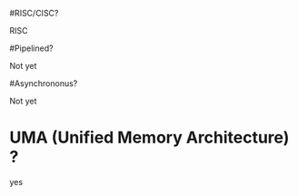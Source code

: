 #RISC/CISC?

RISC

#Pipelined?

Not yet

#Asynchrononus?

Not yet

# UMA (Unified Memory Architecture) ?

yes

